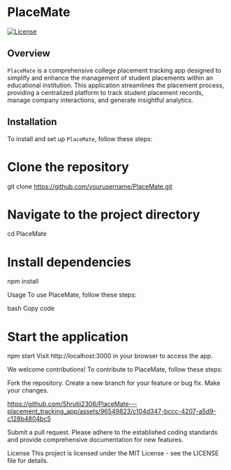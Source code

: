 # PlaceMate

[![License](https://img.shields.io/badge/license-MIT-blue.svg)](LICENSE)

## Overview

`PlaceMate` is a comprehensive college placement tracking app designed to simplify and enhance the management of student placements within an educational institution. This application streamlines the placement process, providing a centralized platform to track student placement records, manage company interactions, and generate insightful analytics.

## Installation

To install and set up `PlaceMate`, follow these steps:


# Clone the repository
git clone https://github.com/yourusername/PlaceMate.git

# Navigate to the project directory
cd PlaceMate

# Install dependencies
npm install

Usage
To use PlaceMate, follow these steps:

bash
Copy code
# Start the application
npm start
Visit http://localhost:3000 in your browser to access the app.

We welcome contributions! To contribute to PlaceMate, follow these steps:

Fork the repository.
Create a new branch for your feature or bug fix.
Make your changes.

https://github.com/Shrutii2306/PlaceMate---placement_tracking_app/assets/96549823/c104d347-bccc-4207-a5d9-c128b4804bc5


Submit a pull request.
Please adhere to the established coding standards and provide comprehensive documentation for new features.

License
This project is licensed under the MIT License - see the LICENSE file for details.
